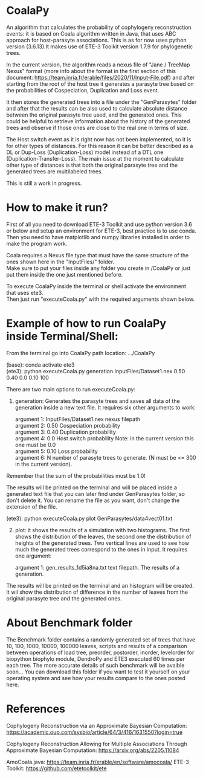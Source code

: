# CoalaPy
An algorithm that calculates the probability of cophylogeny reconstruction events: it is based on Coala algorithm written in Java, that uses ABC approach for host-parasyte associations.
This is as for now uses python version (3.6.13).It makes use of ETE-3 Toolkit version 1.7.9 for phylogenetic trees.

In the current version, the algorithm reads a nexus file of "Jane / TreeMap Nexus" format 
(more info about the format in the first section of this document: https://team.inria.fr/erable/files/2020/11/Input-File.pdf)
and after starting from the root of the host tree it generates a parasyte tree based on the probabilities of Cospeciation, Duplication and Loss event.

It then stores the generated trees into a file under the "GenParasytes" folder and after that the results can be also used to calculate absolute distance between the original parasyte tree used, and the generated ones. This could be helpful to retrieve information about the history of the generated trees and observe if those ones are close to the real one in terms of size.

The Host switch event as it is right now has not been implemented, so it is for other types of distances. For this reason it can be better described as a DL or Dup-Loss (Duplication-Loss) model instead of a DTL one (Duplication-Transfer-Loss).
The main issue at the moment to calculate other type of distances is that both the original parasyte tree and the generated trees are multilabeled trees.

This is still a work in progress.

# How to make it run?

First of all you need to download ETE-3 Toolkit and use python version 3.6 or below and setup an environment for ETE-3, best practice is to use conda.
Then you need to have matplotlib and numpy libraries installed in order to make the program work.

Coala requires a Nexus file type that must have the same structure of the ones shown here in the "InputFiles/" folder. <br />
Make sure to put your files inside any folder you create in /CoalaPy or just put them inside the one just mentioned before.

To execute CoalaPy inside the terminal or shell activate the environment that uses ete3. <br />
Then just run "executeCoala.py" with the required arguments shown below.

# Example of how to run CoalaPy inside Terminal/Shell:

From the terminal go into CoalaPy path location: .../CoalaPy

(base): conda activate ete3 <br />
(ete3): python executeCoala.py generation InputFiles/Dataset1.nex 0.50 0.40 0.0 0.10 100

There are two main options to run executeCoala.py: <br />

1) generation: Generates the parasyte trees and saves all data of the generation inside a new text file. It requires six other arguments to work: <br />

      argument 1: InputFiles/Dataset1.nex nexus filepath <br />
      argument 2: 0.50 Cospeciation probability <br />
      argument 3: 0.40 Duplication probability <br />
      argument 4: 0.0 Host switch probability Note: in the current version this one must be 0.0 <br />
      argument 5: 0.10 Loss probability <br />
      argument 6: N number of parasyte trees to generate. (N must be <= 300 in the current version). <br />
      
Remember that the sum of the probabilities must be 1.0!

The results will be printed on the terminal and will be placed inside a generated text file that you can later find under GenParasytes folder, so don't delete it.
You can rename the file as you want, don't change the extension of the file.

(ete3): python executeCoala.py plot GenParasytes/data4vect01.txt

2) plot: it shows the results of a simulation with two histograms. The first shows the distribution of the leaves, the second one the distribution of heights of the generated trees. Two vertical lines are used to see how much the generated trees correspond to the ones in input. It requires one argument: <br />
    
    argument 1: gen_results_1d5ia8na.txt text filepath. The results of a generation. <br />

The results will be printed on the terminal and an histogram will be created. It wil show the distribution of difference in the number of leaves from the original parasyte tree and the generated ones.

# About Benchmark folder

The Benchmark folder contains a randomly generated set of trees that have 10, 100, 1000, 10000, 100000 leaves, scripts and results of a comparison between operations of load tree, preorder, postorder, inorder, levelorder for biopython biophylo module, DendroPy and ETE3 executed 60 times per each tree. The more accurate details of such benchmark will be avaible soon... 
You can download this folder if you want to test it yourself on your operating system and see how your results compare to the ones posted here.

# References

Cophylogeny Reconstruction via an Approximate Bayesian Computation: https://academic.oup.com/sysbio/article/64/3/416/1631550?login=true

Cophylogeny Reconstruction Allowing for Multiple Associations Through Approximate Bayesian Computation: https://arxiv.org/abs/2205.11084


AmoCoala.java: https://team.inria.fr/erable/en/software/amocoala/
ETE-3 Toolkit: https://github.com/etetoolkit/ete
